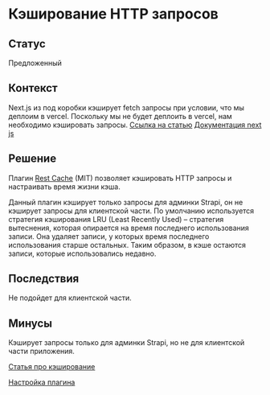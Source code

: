 # Кэширование HTTP запросов

## Статус
Предложенный

## Контекст
Next.js из под коробки кэширует fetch запросы при условии, что мы деплоим в vercel. Поскольку мы не будет деплоить в vercel, нам необходимо кэшировать запросы.
[Ссылка на статью](https://habr.com/ru/articles/801143/)
[Документация next js](https://nextjs.org/docs/app/building-your-application/caching)

## Решение
Плагин [Rest Cache](https://market.strapi.io/plugins/strapi-plugin-rest-cache) (MIT) позволяет кэшировать HTTP запросы и настраивать время жизни кэша.

Данный плагин кэширует только запросы для админки Strapi, он не кэширует запросы для клиентской части.
По умолчанию используется стратегия кэширования LRU (Least Recently Used) – стратегия вытеснения, которая опирается на время последнего использования записи. Она удаляет записи, у которых время последнего использования старше остальных. Таким образом, в кэше остаются записи, которые использовались недавно.


## Последствия
Не подойдет для клиентской части.

## Минусы
Кэширует запросы только для админки Strapi, но не для клиентской части приложения.


[Статья про кэширование](https://habr.com/ru/articles/734660/)

[Настройка плагина](https://strapi.io/blog/caching-in-strapi-with-rest-cache-plugin)